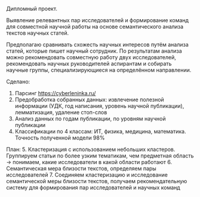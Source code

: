Дипломный проект.

Выявление релевантных пар исследователей и формирование команд для совместной научной работы на основе семантического анализа текстов научных статей.

Предполагаю сравнивать схожесть научных интересов путём анализа статей, которые пишет научный сотрудник. По результатам анализа можно рекомендовать совместную работу двух исследователей, рекомендовать научных руководителей аспирантам и собирать научные группы, специализирующиеся на определённом направлении.

Сделано:
1. Парсинг https://cyberleninka.ru/
2. Предобработка собранных данных: извлечение полезной информации (УДК, год написания, уровень научной публикации), лемматизация, удаление стоп-слов
3. Анализ данных по годам публикации, по уровням научной публикации
4. Классификации по 4 классам: ИТ, физика, медицина, математика. Точность полученной модели 98%

План:
5. Кластеризация с использованием небольших кластеров. Группируем статьи по более узким тематикам, чем предметная область -> понимаем, какие исследователи в какой области работают
6. Семантическая мера близости текстов, определяем пары исследователей
7. Соединяем кластеризацию и исследование семантической меры близости текстов, получаем рекомендательную систему для формирования пар исследователей и научных команд
